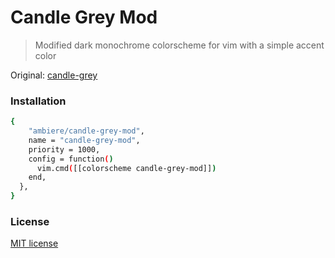 # Candle Grey Mod

>Modified dark monochrome colorscheme for vim with a simple accent color

Original: [candle-grey](https://github.com/aditya-azad/candle-grey)


### Installation

```bash
{
    "ambiere/candle-grey-mod",
    name = "candle-grey-mod",
    priority = 1000,
    config = function()
      vim.cmd([[colorscheme candle-grey-mod]])
    end,
  },
}
```

### License

[MIT license](https://github.com/ambiere/candle-grey-mod/main/blob/license)
